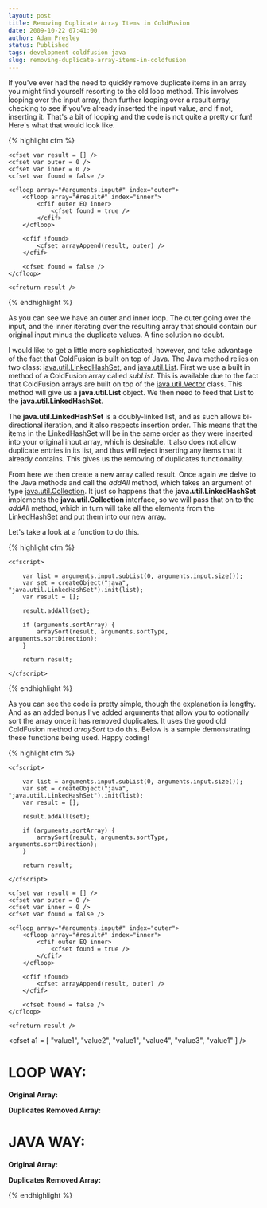```yaml
---
layout: post
title: Removing Duplicate Array Items in ColdFusion
date: 2009-10-22 07:41:00
author: Adam Presley
status: Published
tags: development coldfusion java
slug: removing-duplicate-array-items-in-coldfusion
---
```

If you've ever had the need to quickly remove duplicate items in an
array you might find yourself resorting to the old loop method. This
involves looping over the input array, then further looping over a
result array, checking to see if you've already inserted the input
value, and if not, inserting it. That's a bit of looping and the code is
not quite a pretty or fun! Here's what that would look like.

{% highlight cfm %}
<cffunction name="removeDuplicatesFromArrayLoop" returntype="array" access="public" output="false">
	<cfargument name="input" type="array" required="true" />

	<cfset var result = [] />
	<cfset var outer = 0 />
	<cfset var inner = 0 />
	<cfset var found = false />

	<cfloop array="#arguments.input#" index="outer">
		<cfloop array="#result#" index="inner">
			<cfif outer EQ inner>
				<cfset found = true />
			</cfif>
		</cfloop>

		<cfif !found>
			<cfset arrayAppend(result, outer) />
		</cfif>

		<cfset found = false />
	</cfloop>

	<cfreturn result />
</cffunction>
{% endhighlight %}

As you can see we have an outer and inner loop. The outer going over the
input, and the inner iterating over the resulting array that should
contain our original input minus the duplicate values. A fine solution
no doubt.

I would like to get a little more sophisticated, however, and take
advantage of the fact that ColdFusion is built on top of Java. The Java
method relies on two class: [java.util.LinkedHashSet](http://java.sun.com/javase/6/docs/api/java/util/LinkedHashSet.html), and
[java.util.List](http://java.sun.com/javase/6/docs/api/java/util/List.html). First we use a built in method of a ColdFusion array
called *subList*. This is available due to the fact that ColdFusion
arrays are built on top of the [java.util.Vector](http://java.sun.com/javase/6/docs/api/java/util/Vector.html) class. This method
will give us a **java.util.List** object. We then need to feed that List
to the **java.util.LinkedHashSet**.

The **java.util.LinkedHashSet** is a doubly-linked list, and as such
allows bi-directional iteration, and it also respects insertion order.
This means that the items in the LinkedHashSet will be in the same order
as they were inserted into your original input array, which is
desirable. It also does not allow duplicate entries in its list, and
thus will reject inserting any items that it already contains. This
gives us the removing of duplicates functionality.

From here we then create a new array called result. Once again we delve
to the Java methods and call the *addAll* method, which takes an
argument of type [java.util.Collection](http://java.sun.com/javase/6/docs/api/java/util/Collection.html). It just so happens that the
**java.util.LinkedHashSet** implements the **java.util.Collection**
interface, so we will pass that on to the *addAll* method, which in turn
will take all the elements from the LinkedHashSet and put them into our
new array.

Let's take a look at a function to do this.

{% highlight cfm %}
<cffunction name="removeDuplicatesFromArray" returntype="array" access="public" output="false">
	<cfargument name="input" type="array" required="true" />
	<cfargument name="sortArray" type="boolean" required="false" default="false" />
	<cfargument name="sortType" type="string" required="false" default="textnocase" />
	<cfargument name="sortDirection" type="string" required="false" default="asc" />

	<cfscript>

		var list = arguments.input.subList(0, arguments.input.size());
		var set = createObject("java", "java.util.LinkedHashSet").init(list);
		var result = [];

		result.addAll(set);

		if (arguments.sortArray) {
			arraySort(result, arguments.sortType, arguments.sortDirection);
		}

		return result;

	</cfscript>
</cffunction>
{% endhighlight %}

As you can see the code is pretty simple, though the explanation is
lengthy. And as an added bonus I've added arguments that allow you to
optionally sort the array once it has removed duplicates. It uses the
good old ColdFusion method *arraySort* to do this. Below is a sample
demonstrating these functions being used. Happy coding!

{% highlight cfm %}
<cffunction name="removeDuplicatesFromArray" returntype="array" access="public" output="false">
	<cfargument name="input" type="array" required="true" />
	<cfargument name="sortArray" type="boolean" required="false" default="false" />
	<cfargument name="sortType" type="string" required="false" default="textnocase" />
	<cfargument name="sortDirection" type="string" required="false" default="asc" />

	<cfscript>

		var list = arguments.input.subList(0, arguments.input.size());
		var set = createObject("java", "java.util.LinkedHashSet").init(list);
		var result = [];

		result.addAll(set);

		if (arguments.sortArray) {
			arraySort(result, arguments.sortType, arguments.sortDirection);
		}

		return result;

	</cfscript>
</cffunction>

<cffunction name="removeDuplicatesFromArrayLoop" returntype="array" access="public" output="false">
	<cfargument name="input" type="array" required="true" />

	<cfset var result = [] />
	<cfset var outer = 0 />
	<cfset var inner = 0 />
	<cfset var found = false />

	<cfloop array="#arguments.input#" index="outer">
		<cfloop array="#result#" index="inner">
			<cfif outer EQ inner>
				<cfset found = true />
			</cfif>
		</cfloop>

		<cfif !found>
			<cfset arrayAppend(result, outer) />
		</cfif>

		<cfset found = false />
	</cfloop>

	<cfreturn result />
</cffunction>


<cfset a1 = [ "value1", "value2", "value1", "value4", "value3", "value1" ] />

<cfoutput>

<h1>LOOP WAY:</h1>

<strong>Original Array:</strong>
<cfdump var="#a1#" />

<cfset a1NoDuplicates = removeDuplicatesFromArrayLoop(a1) />

<strong>Duplicates Removed Array:</strong>
<cfdump var="#a1NoDuplicates#" />


<h1>JAVA WAY:</h1>

<strong>Original Array:</strong>
<cfdump var="#a1#" />

<cfset a1NoDuplicates = removeDuplicatesFromArray(a1) />

<strong>Duplicates Removed Array:</strong>
<cfdump var="#a1NoDuplicates#" />

</cfoutput>
{% endhighlight %}

